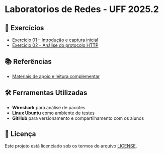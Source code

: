 # Laboratorios de Redes - UFF 2025.2

## 🧪 Exercícios

- [Exercício 01 – Introdução e captura inicial](./exercicio01-inicio/README.md)
- [Exercício 02 – Análise do protocolo HTTP](./exercicio02-http/README.md)

## 📚 Referências

- [Materiais de apoio e leitura complementar](./referencias/materias-suporte.md)

## 🛠️ Ferramentas Utilizadas

- **Wireshark** para análise de pacotes
- **Linux Ubuntu** como ambiente de testes
- **GitHub** para versionamento e compartilhamento com os alunos

## 📄 Licença

Este projeto está licenciado sob os termos do arquivo [LICENSE](./LICENSE).
